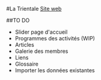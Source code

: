 #La Trientale
[Site web](http://www.latrientale-cnb.be/welcome/index.php)

##TO DO
* Slider page d'accueil
* Programmes des activités (WIP)
* Articles
* Galerie des membres
* Liens
* Glossaire
* Importer les données existantes